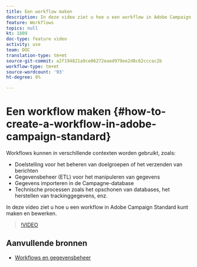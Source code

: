 ```yaml
---
title: Een workflow maken
description: In deze video ziet u hoe u een workflow in Adobe Campaign Standard kunt maken en bewerken.
feature: Workflows
topics: null
kt: 1809
doc-type: feature video
activity: use
team: DOC
translation-type: tm+mt
source-git-commit: a2f194821a9ce06272eaed979ee2d8c62cccac2b
workflow-type: tm+mt
source-wordcount: '93'
ht-degree: 8%

---
```



# Een workflow maken {#how-to-create-a-workflow-in-adobe-campaign-standard}

Workflows kunnen in verschillende contexten worden gebruikt, zoals:

* Doelstelling voor het beheren van doelgroepen of het verzenden van berichten
* Gegevensbeheer (ETL) voor het manipuleren van gegevens
* Gegevens importeren in de Campagne-database
* Technische processen zoals het opschonen van databases, het herstellen van trackinggegevens, enz.

In deze video ziet u hoe u een workflow in Adobe Campaign Standard kunt maken en bewerken.

>[!VIDEO](https://video.tv.adobe.com/v/23937?quality=12)

## Aanvullende bronnen

* [Workflows en gegevensbeheer](https://docs.adobe.com/content/help/en/campaign-standard/using/managing-processes-and-data/about-workflows-and-data-management/discovering-workflows.html)
